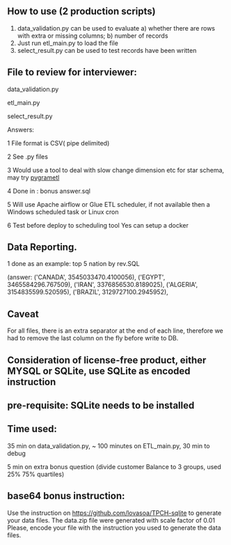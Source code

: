 ## How to use (2 production scripts)
1. data_validation.py can be used to evaluate a) whether there are rows with extra or missing columns; b) number of records
2. Just run etl_main.py to load the file
3. select_result.py can be used to test records have been written

## File to review for interviewer:
data_validation.py

etl_main.py

select_result.py

Answers:

1 File format is CSV( pipe delimited)

2 See .py files

3 Would use a tool to deal with slow change dimension etc for star schema, may try [pygrametl](http://chrthomsen.github.io/pygrametl)

4 Done in : bonus answer.sql

5 Will use Apache airflow or Glue ETL scheduler, if not available then a Windows scheduled task or Linux cron

6 Test before deploy to scheduling tool
Yes can setup a docker

## Data Reporting.

1 done as an example: top 5 nation by rev.SQL  

(answer: ('CANADA', 3545033470.4100056), ('EGYPT', 3465584296.767509), ('IRAN', 3376856530.8189025), ('ALGERIA', 3154835599.520595), ('BRAZIL', 3129727100.2945952),


## Caveat

For all files, there is an extra separator at the end of each line, therefore we had to remove the last column on the fly before write to DB.




## Consideration of license-free product, either MYSQL or SQLite, use SQLite as encoded instruction


## pre-requisite: SQLite needs to be installed
## Time used:
35 min on data_validation.py, ~ 100 minutes on ETL_main.py, 30 min to debug

5 min on extra bonus question (divide customer Balance to 3 groups, used 25% 75% quartiles)


## base64 bonus instruction:
Use the instruction on https://github.com/lovasoa/TPCH-sqlite to generate your data files.
The data.zip file were generated with scale factor of 0.01
Please, encode your file with the instruction you used to generate the data files.


